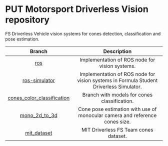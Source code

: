 # PUT Motorsport Driverless Vision repository
FS Driverless Vehicle vision systems for cones detection, classification and pose estimation.

| Branch 	| Description 	|
|:-:	|:-:	|
| [ros](https://github.com/PUT-Motorsport/PUTM_DV_Vision_2020/tree/ros) 	| Implementation of ROS node for vision systems. 	|
| [ros-simulator](https://github.com/PUT-Motorsport/PUTM_DV_Vision_2020/tree/ros-simulator) 	| Implementation of ROS node for vision systems in Formula Student Driverless Simulator. 	|
| [cones_color_classification](https://github.com/PUT-Motorsport/PUTM_DV_Vision_2020/tree/cones_color_classification) 	| Branch with models for cones classification.  	|
| [mono_2d_to_3d](https://github.com/PUT-Motorsport/PUTM_DV_Vision_2020/tree/feature/mono_2d_to_3d) 	| Cone pose estimation with use of monocular camera and reference cones size. 	|
| [mit_dataset](https://github.com/PUT-Motorsport/PUTM_DV_Vision_2020/tree/mit_dataset) 	| MIT Driverless FS Team cones dataset. 	|
